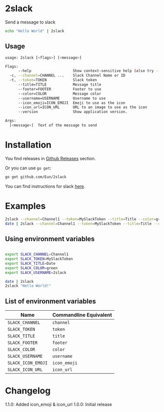 # 2slack

Send a message to slack

```bash
echo "Hello World" | 2slack
```

## Usage
```bash
usage: 2slack [<flags>] [<message>]

Flags:
      --help                   Show context-sensitive help (also try --help-long and --help-man).
  -c, --channel=CHANNEL ...    Slack Channel Name or ID
  -t, --token=TOKEN            Slack token
      --title=TITLE            Message title
      --footer=FOOTER          Footer to use
      --color=COLOR            Message color
      --username=USERNAME      Username to use
      --icon_emoji=ICON_EMOJI  Emoji to use as the icon
      --icon_url=ICON_URL      URL to an image to use as the icon
      --version                Show application version.

Args:
  [<message>]  Text of the message to send

```

# Installation
You find releases in [Github Releases](https://github.com/Eun/2slack/releases) section.

Or you can use `go get`:
```bash
go get github.com/Eun/2slack
```

You can find instructions for slack [here](slack/README.md).

# Examples

```bash
2slack --channel=Channel1 --token=MySlackToken --title=Title --color=green "Hello from 2slack"
date | 2slack --channel=Channel1 --token=MySlackToken --title=Title --color=ff0000
```

## Using environment variables
```bash

export SLACK_CHANNEL=Channel1
export SLACK_TOKEN=MySlackToken
export SLACK_TITLE=Date
export SLACK_COLOR=green
export SLACK_USERNAME=2slack

date | 2slack
2slack "Hello World!"
```

## List of environment variables
| Name               | Commandline Equivalent |
|--------------------|------------------------|
| `SLACK_CHANNEL`    | `channel`              |
| `SLACK_TOKEN`      | `token`                |
| `SLACK_TITLE`      | `title`                |
| `SLACK_FOOTER`     | `footer`               |
| `SLACK_COLOR`      | `color`                |
| `SLACK_USERNAME`   | `username`             |
| `SLACK_ICON_EMOJI` | `icon_emoji`           |
| `SLACK_ICON_URL`   | `icon_url`             |


# Changelog
1.1.0: Added icon_emoji & icon_url
1.0.0: Initial release